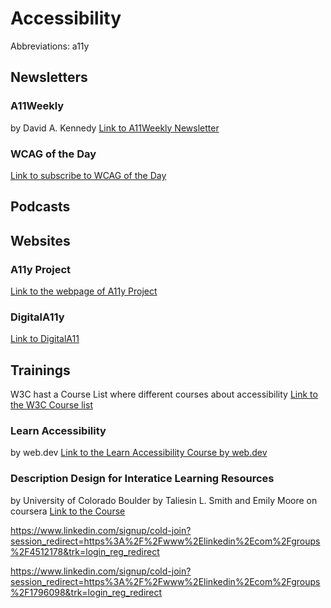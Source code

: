 # Accessibility
Abbreviations: a11y


## Newsletters
### A11Weekly
by David A. Kennedy
[Link to A11Weekly Newsletter](https://a11yweekly.com/)

### WCAG of the Day
[Link to subscribe to WCAG of the Day](https://dwcag.org/)

## Podcasts

## Websites
### A11y Project
[Link to the webpage of A11y Project](https://www.a11yproject.com/)

### DigitalA11y
[Link to DigitalA11](https://www.digitala11y.com/)

## Trainings
W3C hast a Course List where different courses about accessibility 
[Link to the W3C Course list](https://www.w3.org/WAI/courses/list/)

### Learn Accessibility
by web.dev
[Link to the Learn Accessibility Course by web.dev](https://web.dev/learn/accessibility/)

### Description Design for Interatice Learning Resources
by University of Colorado Boulder by Taliesin L. Smith and Emily Moore on coursera 
[Link to the Course](https://www.coursera.org/learn/description-design-for-interactive-learning-resources)



https://www.linkedin.com/signup/cold-join?session_redirect=https%3A%2F%2Fwww%2Elinkedin%2Ecom%2Fgroups%2F4512178&trk=login_reg_redirect

https://www.linkedin.com/signup/cold-join?session_redirect=https%3A%2F%2Fwww%2Elinkedin%2Ecom%2Fgroups%2F1796098&trk=login_reg_redirect